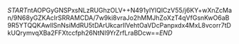 $START$ntAOPGyGNSPxsNLzRUGhzOLV++N491ylYlQlCzV55/j6KY+wXnZcMan/9N68yGZKAcIrSRRAMCDA/7w9ki8vraJo2hMMJhZoXzT4qVfGsnKwO6aB9R5YTQQKAwIlSnNsiMdRU5tDArUkcarIlVehtOaVDcPanpxdx4MxL8vcorr7tDkUQrymvqXBa2FFXtccfph26NtNI9YrZrfLraBDcw==$END$